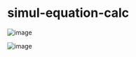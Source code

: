 # simul-equation-calc
![image](https://user-images.githubusercontent.com/94656569/168424194-5c5523ac-25d8-4d32-8ca5-54503a96eb54.png)

![image](https://user-images.githubusercontent.com/94656569/168424168-40debd2d-9a97-46ce-8859-8bd92b9d9dc6.png)
